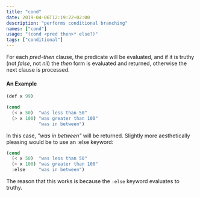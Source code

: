 ```yaml
---
title: "cond"
date: 2019-04-06T12:19:22+02:00
description: "performs conditional branching"
names: ["cond"]
usage: "(cond <pred then>* else?)"
tags: ["conditional"]
---
```

For each *pred-then* clause, the predicate will be evaluated, and if it is truthy (not _false_, not _nil_) the *then* form is evaluated and returned, otherwise the next clause is processed.

#### An Example

~~~scheme
(def x 99)

(cond
  (< x 50)  "was less than 50"
  (> x 100) "was greater than 100"
            "was in between")
~~~

In this case, _"was in between"_ will be returned. Slightly more aesthetically pleasing would be to use an :else keyword:

~~~scheme
(cond
  (< x 50)  "was less than 50"
  (> x 100) "was greater than 100"
  :else     "was in between")
~~~

The reason that this works is because the `:else` keyword evaluates to truthy.
